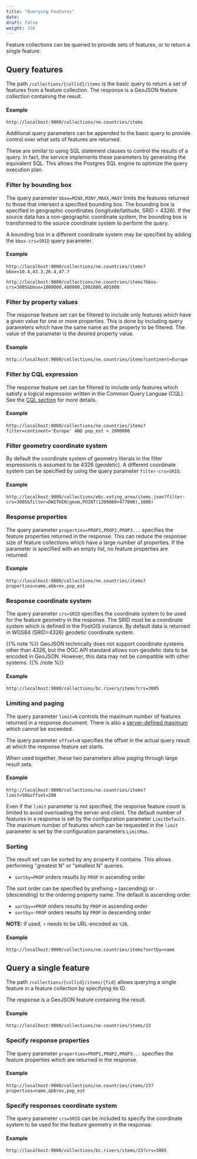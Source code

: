 ```yaml
---
title: "Querying Features"
date:
draft: false
weight: 150
---
```


Feature collections can be queried to provide sets of features,
or to return a single feature.

## Query features

The path `/collections/{collid}/items` is the basic query to return
a set of features from a feature collection.
The response is a GeoJSON feature collection containing the result.

#### Example
```
http://localhost:9000/collections/ne.countries/items
```

Additional query parameters can be appended to the basic query
to provide control over what sets of features are returned.

These are similar to using SQL statement clauses to control
the results of a query.
In fact, the service
implements these parameters by generating the equivalent SQL.
This allows the Postgres SQL engine to optimize the query execution plan.

### Filter by bounding box

The query parameter `bbox=MINX,MINY,MAXX,MAXY`
limits the features returned to those that intersect
a specified bounding box.
The bounding box is specified in geographic coordinates
(longitude/latitude, SRID = 4326).
If the source data has a non-geographic coordinate system,
the bounding box is transformed to the source coordinate system
to perform the query.

A bounding box in a different coordinate system may be specified
by adding the `bbox-crs=SRID` query parameter.

#### Example
```
http://localhost:9000/collections/ne.countries/items?bbox=10.4,43.3,26.4,47.7
```

```
http://localhost:9000/collections/ne.countries/items?bbox-crs=3005&bbox=1000000,400000,1001000,401000
```

### Filter by property values

The response feature set can be filtered to include
only features which have a given value for one or more properties.
This is done by including query parameters which have the same name as the property
to be filtered.  The value of the parameter is the desired property value.

#### Example
```
http://localhost:9000/collections/ne.countries/items?continent=Europe
```

### Filter by CQL expression

The response feature set can be filtered to include
only features which satisfy a logical expression written in
the Common Query Languae (CQL).
See the [CQL section](/query_data/cql/) for more details.

#### Example
```
http://localhost:9000/collections/ne.countries/items?filter=continent='Europe' AND pop_est < 2000000
```

### Filter geometry coordinate system

By default the coordinate system of geometry literals in the filter expressionis
is assumed to be 4326 (geodetic).
A different coordinate system
can be specified by using the query parameter `filter-crs=SRID`.

#### Example
```
http://localhost:9000/collections/ebc.voting_area/items.json?filter-crs=3005&filter=DWITHIN(geom,POINT(1209000+477000),1000)
```

### Response properties

The query parameter `properties=PROP1,PROP2,PROP3...`
specifies the feature properties returned in the response.
This can reduce the response size of feature collections
which have a large number of properties.
If the parameter is specified with an empty list,
no feature properties are returned.

#### Example
```
http://localhost:9000/collections/ne.countries/items?properties=name,abbrev,pop_est
```

### Response coordinate system

The query parameter `crs=SRID`
specifies the coordinate system to be used for the
feature geometry in the response.
The SRID must be a coordinate system which is defined in the PostGIS instance.
By default data is returned in WGS84 (SRID=4326) geodetic coordinate system.

{{% note %}}
GeoJSON technically does not support coordinate systems other than 4326,
but the OGC API standard allows non-geodetic data to be encoded in GeoJSON.
However, this data may not be compatible with other systems.
{{% /note %}}

#### Example
```
http://localhost:9000/collections/bc.rivers/items?crs=3005
```

### Limiting and paging

The query parameter `limit=N` controls
the maximum number of features returned in a response document.
There is also a [server-defined maximum](/installation/configuration/) which cannot be exceeded.

The query parameter `offset=N` specifies the offset in the
actual query result at which the response feature set starts.

When used together, these two parameters allow paging through large result
sets.

#### Example
```
http://localhost:9000/collections/ne.countries/items?limit=50&offset=200
```

Even if the `limit` parameter is not specified, the response feature count is limited to avoid overloading the server and client.
The default number of features in a response
is set by the configuration parameter `LimitDefault`.
The maximum number of features which can be requested in the `limit` parameter
is set by the configuration parameters `LimitMax`.

### Sorting

The result set can be sorted by any property it contains.
This allows performing "greatest N" or "smallest N" queries.

* `sortby=PROP` orders results by `PROP` in ascending order

The sort order can be specified by prefixing `+` (ascending)
or `-` (descending) to the ordering property name.
The default is ascending order.

* `sortby=+PROP` orders results by `PROP` in ascending order
* `sortby=-PROP` orders results by `PROP` in descending order

**NOTE:** if used, `+` needs to be URL-encoded as `%2B`.

#### Example
```
http://localhost:9000/collections/ne.countries/items?sortby=name
```


## Query a single feature

The path `/collections/{collid}/items/{fid}`
allows querying a single feature in a feature collection
by specifying its ID.

The response is a GeoJSON feature containing the result.

#### Example
```
http://localhost:9000/collections/ne.countries/items/23
```

### Specify response properties

The query parameter `properties=PROP1,PROP2,PROP3...`
specifies the feature properties which are returned
in the response.

#### Example
```
http://localhost:9000/collections/ne.countries/items/23?properties=name,abbrev,pop_est
```

### Specify responses coordinate system

The query parameter `crs=SRID`
can be included to specify the coordinate system to be used for the
feature geometry in the response.

#### Example
```
http://localhost:9000/collections/bc.rivers/items/23?crs=3005
```
